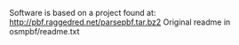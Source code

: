 
Software is based on a project found at:
http://pbf.raggedred.net/parsepbf.tar.bz2
Original readme in osmpbf/readme.txt
